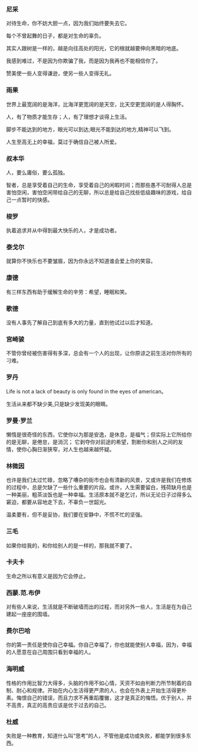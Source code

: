 ### 尼采
对待生命，你不妨大胆一点，因为我们始终要失去它。

每个不曾起舞的日子，都是对生命的辜负。

其实人跟树是一样的，越是向往高处的阳光，它的根就越要伸向黑暗的地底。

我感到难过，不是因为你欺骗了我，而是因为我再也不能相信你了。

赞美使一些人变得谦逊，使另一些人变得无礼。
### 雨果
世界上最宽阔的是海洋，比海洋更宽阔的是天空，比天空更宽阔的是人得胸怀。

人，有了物质才能生存；人，有了理想才谈得上生活。

脚步不能达到的地方，眼光可以到达;眼光不能到达的地方,精神可以飞到。

人生至高无上的幸福，莫过于确信自己被人所爱。

### 叔本华
人，要么庸俗，要么孤独。

智者，总是享受着自己的生命，享受着自己的闲暇时间；而那些愚不可耐得人总是害怕空闲，害怕空闲带给自己的无聊，所以总是给自己找些低级趣味的游戏，给自己一点暂时的快感。

### 梭罗
执着追求并从中得到最大快乐的人，才是成功者。

### 泰戈尔
就算你不快乐也不要皱眉，因为你永远不知道谁会爱上你的笑容。

### 康德
有三样东西有助于缓解生命的辛劳：希望，睡眠和笑。

### 歌德
没有人事先了解自己到底有多大的力量，直到他试过以后才知道。

### 宫崎骏
不管你曾经被伤害得有多深，总会有一个人的出现，让你原谅之前生活对你所有的刁难。
### 罗丹
Life is not a lack of beauty is only found in the eyes of american。

生活从来都不缺少美,只是缺少发现美的眼睛。
### 罗曼·罗兰
懒惰是很奇怪的东西，它使你以为那是安逸，是休息，是福气；但实际上它所给你的是无聊，是倦怠，是消沉； 它剥夺你对前途的希望，割断你和别人之间的友情，使你心胸日渐狭窄，对人生也越来越怀疑。

### 林微因
也许是我们太过忙碌，忽略了嘈杂的街市也会有清新的风景，又或许是我们在修炼的过程中，总是欠缺了一些什么重要的片段。或许，人生需要留白，残荷缺月也是一种美丽，粗茶淡饭也是一种幸福。生活原本就不是乞讨，所以无论日子过得多么窘迫，都要从容地走下去，不辜负一世韶光。

温柔要有，但不是妥协，我们要在安静中，不慌不忙的坚强。
### 三毛
如果你给我的，和你给别人的是一样的，那我就不要了。
### 卡夫卡
生命之所以有意义是因为它会停止。
### 西蒙.范.布伊
对有些人来说，生活就是不断破墙而出的过程，而对另外一些人，生活是在为自己建起一座座的围墙。

### 费尔巴哈
你的第一责任是使你自己幸福。你自己幸福了，你也就能使别人幸福，因为，幸福的人愿意在自己周围只看到幸福的人。
### 海明威
性格的作用比智力大得多，头脑的作用不如心情，天资不如由判断力所节制着的自制、耐心和规律。开始在内心生活得更严肃的人，也会在外表上开始生活得更朴素。悔恨自己的错误，而且力求不再重蹈覆辙，这才是真正的悔悟。优于别人，并不高贵，真正的高贵应该是优于过去的自己。
### 杜威
失败是一种教育，知道什么叫“思考”的人，不管他是成功或失败，都能学到很多东西。
